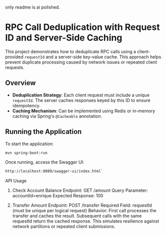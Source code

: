 only readme is ai polished.

# RPC Call Deduplication with Request ID and Server-Side Caching

This project demonstrates how to deduplicate RPC calls using a client-provided `requestId` and a server-side key-value cache. This approach helps prevent duplicate processing caused by network issues or repeated client requests.

## Overview

- **Deduplication Strategy**: Each client request must include a unique `requestId`. The server caches responses keyed by this ID to ensure idempotency.
- **Caching Mechanism**: Can be implemented using Redis or in-memory caching via Spring's `@Cacheable` annotation.

## Running the Application

To start the application:

```bash
mvn spring-boot:run
```

Once running, access the Swagger UI:

```bash
http://localhost:8080/swagger-ui/index.html`
```

API Usage
1. Check Account Balance
Endpoint: GET /amount
Query Parameter: accountId=enrique
Expected Response: 100

2. Transfer Amount
Endpoint: POST /transfer
Required Field: requestId (must be unique per logical request)
Behavior:
First call processes the transfer and caches the result.
Subsequent calls with the same requestId return the cached response.
This simulates resilience against network partitions or repeated client submissions.
